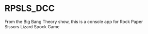 # RPSLS_DCC

From the Big Bang Theory show, this is a console app for Rock Paper Sissors Lizard Spock Game

